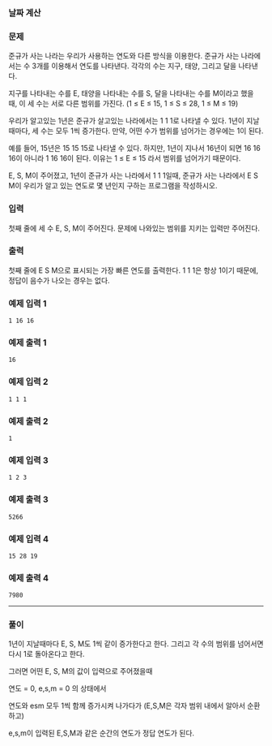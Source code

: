 ### 날짜 계산

### 문제

준규가 사는 나라는 우리가 사용하는 연도와 다른 방식을 이용한다. 준규가 사는 나라에서는 수 3개를 이용해서 연도를 나타낸다. 각각의 수는 지구, 태양, 그리고 달을 나타낸다.

지구를 나타내는 수를 E, 태양을 나타내는 수를 S, 달을 나타내는 수를 M이라고 했을 때, 이 세 수는 서로 다른 범위를 가진다. (1 ≤ E ≤ 15, 1 ≤ S ≤ 28, 1 ≤ M ≤ 19)

우리가 알고있는 1년은 준규가 살고있는 나라에서는 1 1 1로 나타낼 수 있다. 1년이 지날 때마다, 세 수는 모두 1씩 증가한다. 만약, 어떤 수가 범위를 넘어가는 경우에는 1이 된다.

예를 들어, 15년은 15 15 15로 나타낼 수 있다. 하지만, 1년이 지나서 16년이 되면 16 16 16이 아니라 1 16 16이 된다. 이유는 1 ≤ E ≤ 15 라서 범위를 넘어가기 때문이다.

E, S, M이 주어졌고, 1년이 준규가 사는 나라에서 1 1 1일때, 준규가 사는 나라에서 E S M이 우리가 알고 있는 연도로 몇 년인지 구하는 프로그램을 작성하시오.

### 입력

첫째 줄에 세 수 E, S, M이 주어진다. 문제에 나와있는 범위를 지키는 입력만 주어진다.

### 출력

첫째 줄에 E S M으로 표시되는 가장 빠른 연도를 출력한다. 1 1 1은 항상 1이기 때문에, 정답이 음수가 나오는 경우는 없다.

### 예제 입력 1 

```
1 16 16
```

### 예제 출력 1 

```
16
```

### 예제 입력 2 

```
1 1 1
```

### 예제 출력 2 

```
1
```

### 예제 입력 3 

```
1 2 3
```

### 예제 출력 3 

```
5266
```

### 예제 입력 4 

```
15 28 19
```

### 예제 출력 4 

```
7980
```

***

### 풀이

1년이 지날때마다 E, S, M도 1씩 같이 증가한다고 한다. 그리고 각 수의 범위를 넘어서면 다시 1로 돌아온다고 한다.

그러면 어떤 E, S, M의 값이 입력으로 주어졌을때

연도 = 0, e,s,m = 0 의 상태에서

연도와 esm 모두 1씩 함께 증가시켜 나가다가 (E,S,M은 각자 범위 내에서 알아서 순환하고)

e,s,m이 입력된 E,S,M과 같은 순간의 연도가 정답 연도가 된다.
